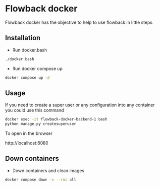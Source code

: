 # Flowback docker

Flowback docker has the objective to help to use flowback in little steps.

## Installation

- Run docker.bash

```bash
./docker.bash
```

- Run docker compose up


```bash
docker compose up -d
```

## Usage

If you need to create a super user or any configuration into any container you could use this command

```bash
docker exec -it flowback-docker-backend-1 bash
python manage.py createsuperuser
```

To open in the browser

http://localhost:8080

## Down containers

- Down containers and clean images

```bash
docker compose down -v --rmi all
```